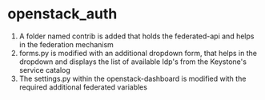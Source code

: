 openstack_auth
==============
 1. A folder named contrib is added that holds the federated-api and helps in the federation mechanism
 2. forms.py is modified with an additional dropdown form, that helps in the dropdown and displays the list of available Idp's 
 from the Keystone's service catalog
 3. The settings.py within the openstack-dashboard is modified with the required additional federated variables
